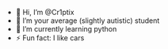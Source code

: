 - 👋 Hi, I’m @Cr1ptix
- 👀 I’m your average (slightly autistic) student
- 🌱 I’m currently learning python
- ⚡ Fun fact: I like cars
